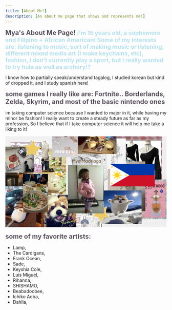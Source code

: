 ```yaml
---
title: [About Me!]
description: [An about me page that shows and represents me!]
---
```


<span style="color:#584f5e;font-weight:700;font-size:20px">
                             Mya's About Me Page!
</span>

<span style="color:#b4e1f0;font-weight:700;font-size:18px">
    i'm 15 years old, a sophomore and Filipino + African American!
Some of my interests are: listening to music, sort of making music or listening, different mixed media art (I make keychains, etc), fashion, I don't currently play a sport, but I really wanted to try hula as well as archery!?
</span>


I know how to partially speak/understand tagalog, I studied korean but kind of dropped it, and I study spanish here!

<span style="color:#5a4f5e;font-weight:700;font-size:20px">
            some games I really like are: 
</span>


<span style="color:#5a4f5e;font-weight:700;font-size:20px">
Fortnite.. Borderlands, Zelda, Skyrim, and most of the basic nintendo ones 
</span>

im taking computer science because I wanted to major in it, while having my minor be fashion!
I really want to create a steady future as far as my profession, So I believe that if I take computer science it will help me take a liking to it!

![image](<images/Get To Know Me Poster - Madriaga, Mya.png>)


<span style="color:#5a4f5e;font-weight:700;font-size:20px">
             some of my favorite artists: 
</span>


- Lamp,
- The Cardigans,
- Frank Ocean,
- Sade,
- Keyshia Cole,
- Luis Miguel,
- Rihanna,
- SHISHAMO,
- Beabadoobee,
- Ichiko Aoba,
- Dahlia,

